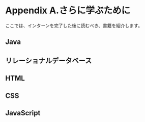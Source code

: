 # Appendix A.さらに学ぶために

ここでは、インターンを完了した後に読むべき、書籍を紹介します。

## Java

## リレーショナルデータベース

## HTML

## CSS

## JavaScript

